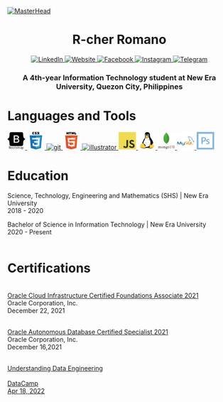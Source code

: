 [![MasterHead](https://media.licdn.com/dms/image/D5616AQF2_JdAh8VKYg/profile-displaybackgroundimage-shrink_350_1400/0/1677321857311?e=1704326400&v=beta&t=YqQUBqd5HDldYBe5omRH_ngBaaSBaJ6NkbA3LGKa3ME)](https://rishavchanda.io)
<h1 align="center">R-cher Romano</h1>
<p align="center">
    <a href="https://www.linkedin.com/in/r-cher-romano-592802266/">
        <img src="https://img.shields.io/badge/linkedin-%230077B5.svg?style=for-the-badge&logo=linkedin&logoColor=white" alt="LinkedIn">
    </a>
    <a href="mailto: romanorcher23@gmail.com">
        <img src="https://img.shields.io/badge/Gmail-D14836?style=for-the-badge&logo=gmail&logoColor=white" alt="Website">
    </a>
    <a href="https://www.facebook.com/rcher.romano.23">
        <img src="https://img.shields.io/badge/Facebook-%231877F2.svg?style=for-the-badge&logo=Facebook&logoColor=white" alt="Facebook">
    </a>
    <a href="https://www.instagram.com/rcher_23/">
        <img src="https://img.shields.io/badge/Instagram-%23E4405F.svg?style=for-the-badge&logo=Instagram&logoColor=white" alt="Instagram">
    </a>
    <a href="https://t.me/rcher_23">
        <img src="https://img.shields.io/badge/Telegram-2CA5E0?style=for-the-badge&logo=telegram&logoColor=white" alt="Telegram">
    </a>
</p>
<h3 align="center">A 4th-year Information Technology student at New Era University, Quezon City, Philippines</h3>
<h1 align="left">Languages and Tools</h1>
<p align="left"> <a href="https://getbootstrap.com" target="_blank" rel="noreferrer"> <img src="https://raw.githubusercontent.com/devicons/devicon/master/icons/bootstrap/bootstrap-plain-wordmark.svg" alt="bootstrap" width="40" height="40"/> </a> <a href="https://www.w3schools.com/css/" target="_blank" rel="noreferrer"> <img src="https://raw.githubusercontent.com/devicons/devicon/master/icons/css3/css3-original-wordmark.svg" alt="css3" width="40" height="40"/> </a> <a href="https://git-scm.com/" target="_blank" rel="noreferrer"> <img src="https://www.vectorlogo.zone/logos/git-scm/git-scm-icon.svg" alt="git" width="40" height="40"/> </a> <a href="https://www.w3.org/html/" target="_blank" rel="noreferrer"> <img src="https://raw.githubusercontent.com/devicons/devicon/master/icons/html5/html5-original-wordmark.svg" alt="html5" width="40" height="40"/> </a> <a href="https://www.adobe.com/in/products/illustrator.html" target="_blank" rel="noreferrer"> <img src="https://www.vectorlogo.zone/logos/adobe_illustrator/adobe_illustrator-icon.svg" alt="illustrator" width="40" height="40"/> </a> <a href="https://developer.mozilla.org/en-US/docs/Web/JavaScript" target="_blank" rel="noreferrer"> <img src="https://raw.githubusercontent.com/devicons/devicon/master/icons/javascript/javascript-original.svg" alt="javascript" width="40" height="40"/> </a> <a href="https://www.linux.org/" target="_blank" rel="noreferrer"> <img src="https://raw.githubusercontent.com/devicons/devicon/master/icons/linux/linux-original.svg" alt="linux" width="40" height="40"/> </a> <a href="https://www.mongodb.com/" target="_blank" rel="noreferrer"> <img src="https://raw.githubusercontent.com/devicons/devicon/master/icons/mongodb/mongodb-original-wordmark.svg" alt="mongodb" width="40" height="40"/> </a> <a href="https://www.mysql.com/" target="_blank" rel="noreferrer"> <img src="https://raw.githubusercontent.com/devicons/devicon/master/icons/mysql/mysql-original-wordmark.svg" alt="mysql" width="40" height="40"/> </a> <a href="https://www.photoshop.com/en" target="_blank" rel="noreferrer"> <img src="https://raw.githubusercontent.com/devicons/devicon/master/icons/photoshop/photoshop-line.svg" alt="photoshop" width="40" height="40"/> </a> </p>
<h1 align="left">Education</h1>
<p align="left">Science, Technology, Engineering and Mathematics (SHS) | New Era University <br>
2018 - 2020 <br></p>
<p align="left">Bachelor of Science in Information Technology | New Era University <br>
2020 - Present <br><br></p>
<h1 align="left">Certifications</h1>

<p align ="left">
<a href="https://brm-certview.oracle.com/ords/certview/ecertificate?ssn=OC2274570&trackId=OCIBF2021&key=ebf5f86ed85cd362a282009cef7965a8db453218"><br>Oracle Cloud Infrastructure Certified Foundations Associate 2021</a> <br>
                   Oracle Corporation, Inc. <br>
                   December 22, 2021</center><br></p>
<p align ="left"><a href="https://brm-certview.oracle.com/ords/certview/ecertificate?ssn=OC2274570&trackId=OADBC2021CA&key=36e67cbf8599e31ea6df5b053841a670f0b3bab6" >
  <br>Oracle Autonomous Database Certified Specialist 2021</a> <br>
                   Oracle Corporation, Inc.
<br>
                    December 16,2021
</center></p>

<p align ="left">
<a href="https://www.datacamp.com/statement-of-accomplishment/course/af07f249a35a3bbe520de1a1789b7e6b4d0da416?raw=1"</a><br>Understanding Data Engineering<br>
                   <br>DataCamp<br>
                   Apr 18, 2022</center><br></p>
                   

